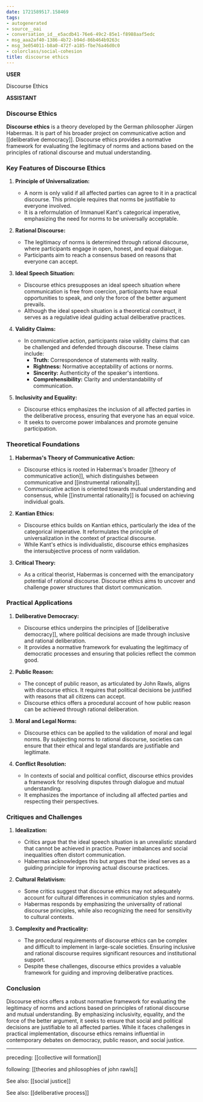 ```yaml
---
date: 1721589517.158469
tags:
- autogenerated
- source__oai
- conversation_id__e5acdb41-76e6-49c2-85e1-f8988aaf5edc
- msg_aaa2af40-1386-4b72-b94d-86b464b9263c
- msg_3e054011-b8a0-472f-a185-fbe76a46d0c0
- colorclass/social-cohesion
title: discourse ethics
---
```


**USER**

Discourse Ethics


**ASSISTANT**

### Discourse Ethics

**Discourse ethics** is a theory developed by the German philosopher Jürgen Habermas. It is part of his broader project on communicative action and [[deliberative democracy]]. Discourse ethics provides a normative framework for evaluating the legitimacy of norms and actions based on the principles of rational discourse and mutual understanding.

### Key Features of Discourse Ethics

1. **Principle of Universalization:**
   - A norm is only valid if all affected parties can agree to it in a practical discourse. This principle requires that norms be justifiable to everyone involved.
   - It is a reformulation of Immanuel Kant's categorical imperative, emphasizing the need for norms to be universally acceptable.

2. **Rational Discourse:**
   - The legitimacy of norms is determined through rational discourse, where participants engage in open, honest, and equal dialogue.
   - Participants aim to reach a consensus based on reasons that everyone can accept.

3. **Ideal Speech Situation:**
   - Discourse ethics presupposes an ideal speech situation where communication is free from coercion, participants have equal opportunities to speak, and only the force of the better argument prevails.
   - Although the ideal speech situation is a theoretical construct, it serves as a regulative ideal guiding actual deliberative practices.

4. **Validity Claims:**
   - In communicative action, participants raise validity claims that can be challenged and defended through discourse. These claims include:
     - **Truth:** Correspondence of statements with reality.
     - **Rightness:** Normative acceptability of actions or norms.
     - **Sincerity:** Authenticity of the speaker's intentions.
     - **Comprehensibility:** Clarity and understandability of communication.

5. **Inclusivity and Equality:**
   - Discourse ethics emphasizes the inclusion of all affected parties in the deliberative process, ensuring that everyone has an equal voice.
   - It seeks to overcome power imbalances and promote genuine participation.

### Theoretical Foundations

1. **Habermas's Theory of Communicative Action:**
   - Discourse ethics is rooted in Habermas's broader [[theory of communicative action]], which distinguishes between communicative and [[instrumental rationality]].
   - Communicative action is oriented towards mutual understanding and consensus, while [[instrumental rationality]] is focused on achieving individual goals.

2. **Kantian Ethics:**
   - Discourse ethics builds on Kantian ethics, particularly the idea of the categorical imperative. It reformulates the principle of universalization in the context of practical discourse.
   - While Kant's ethics is individualistic, discourse ethics emphasizes the intersubjective process of norm validation.

3. **Critical Theory:**
   - As a critical theorist, Habermas is concerned with the emancipatory potential of rational discourse. Discourse ethics aims to uncover and challenge power structures that distort communication.

### Practical Applications

1. **Deliberative Democracy:**
   - Discourse ethics underpins the principles of [[deliberative democracy]], where political decisions are made through inclusive and rational deliberation.
   - It provides a normative framework for evaluating the legitimacy of democratic processes and ensuring that policies reflect the common good.

2. **Public Reason:**
   - The concept of public reason, as articulated by John Rawls, aligns with discourse ethics. It requires that political decisions be justified with reasons that all citizens can accept.
   - Discourse ethics offers a procedural account of how public reason can be achieved through rational deliberation.

3. **Moral and Legal Norms:**
   - Discourse ethics can be applied to the validation of moral and legal norms. By subjecting norms to rational discourse, societies can ensure that their ethical and legal standards are justifiable and legitimate.

4. **Conflict Resolution:**
   - In contexts of social and political conflict, discourse ethics provides a framework for resolving disputes through dialogue and mutual understanding.
   - It emphasizes the importance of including all affected parties and respecting their perspectives.

### Critiques and Challenges

1. **Idealization:**
   - Critics argue that the ideal speech situation is an unrealistic standard that cannot be achieved in practice. Power imbalances and social inequalities often distort communication.
   - Habermas acknowledges this but argues that the ideal serves as a guiding principle for improving actual discourse practices.

2. **Cultural Relativism:**
   - Some critics suggest that discourse ethics may not adequately account for cultural differences in communication styles and norms.
   - Habermas responds by emphasizing the universality of rational discourse principles, while also recognizing the need for sensitivity to cultural contexts.

3. **Complexity and Practicality:**
   - The procedural requirements of discourse ethics can be complex and difficult to implement in large-scale societies. Ensuring inclusive and rational discourse requires significant resources and institutional support.
   - Despite these challenges, discourse ethics provides a valuable framework for guiding and improving deliberative practices.

### Conclusion

Discourse ethics offers a robust normative framework for evaluating the legitimacy of norms and actions based on principles of rational discourse and mutual understanding. By emphasizing inclusivity, equality, and the force of the better argument, it seeks to ensure that social and political decisions are justifiable to all affected parties. While it faces challenges in practical implementation, discourse ethics remains influential in contemporary debates on democracy, public reason, and social justice.


---

preceding: [[collective will formation]]  


following: [[theories and philosophies of john rawls]]

See also: [[social justice]]


See also: [[deliberative process]]
